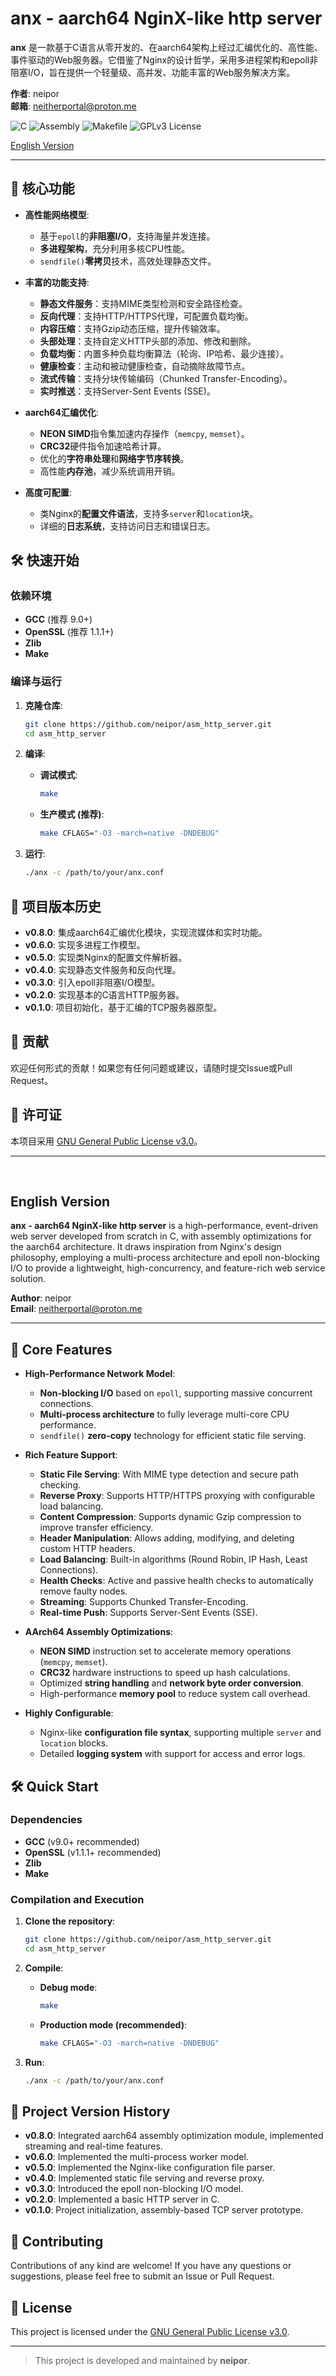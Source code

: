 # anx - aarch64 NginX-like http server

**anx** 是一款基于C语言从零开发的、在aarch64架构上经过汇编优化的、高性能、事件驱动的Web服务器。它借鉴了Nginx的设计哲学，采用多进程架构和epoll非阻塞I/O，旨在提供一个轻量级、高并发、功能丰富的Web服务解决方案。

**作者**: neipor  
**邮箱**: [neitherportal@proton.me](mailto:neitherportal@proton.me)

![C](https://img.shields.io/badge/C-A8B9CC?style=for-the-badge&logo=c&logoColor=white)
![Assembly](https://img.shields.io/badge/Assembly-6D84B4?style=for-the-badge&logo=assembly&logoColor=white)
![Makefile](https://img.shields.io/badge/Makefile-427819?style=for-the-badge&logo=gnu&logoColor=white)
![GPLv3 License](https://img.shields.io/badge/License-GPLv3-blue.svg?style=for-the-badge)

[English Version](#english-version)

---

## 🚀 核心功能

- **高性能网络模型**: 
  - 基于`epoll`的**非阻塞I/O**，支持海量并发连接。
  - **多进程架构**，充分利用多核CPU性能。
  - `sendfile()`**零拷贝**技术，高效处理静态文件。

- **丰富的功能支持**:
  - **静态文件服务**：支持MIME类型检测和安全路径检查。
  - **反向代理**：支持HTTP/HTTPS代理，可配置负载均衡。
  - **内容压缩**：支持Gzip动态压缩，提升传输效率。
  - **头部处理**：支持自定义HTTP头部的添加、修改和删除。
  - **负载均衡**：内置多种负载均衡算法（轮询、IP哈希、最少连接）。
  - **健康检查**：主动和被动健康检查，自动摘除故障节点。
  - **流式传输**：支持分块传输编码（Chunked Transfer-Encoding）。
  - **实时推送**：支持Server-Sent Events (SSE)。

- **aarch64汇编优化**:
  - **NEON SIMD**指令集加速内存操作（`memcpy`, `memset`）。
  - **CRC32**硬件指令加速哈希计算。
  - 优化的**字符串处理**和**网络字节序转换**。
  - 高性能**内存池**，减少系统调用开销。

- **高度可配置**:
  - 类Nginx的**配置文件语法**，支持多`server`和`location`块。
  - 详细的**日志系统**，支持访问日志和错误日志。

## 🛠️ 快速开始

### 依赖环境

- **GCC** (推荐 9.0+)
- **OpenSSL** (推荐 1.1.1+)
- **Zlib**
- **Make**

### 编译与运行

1.  **克隆仓库**:
    ```bash
    git clone https://github.com/neipor/asm_http_server.git
    cd asm_http_server
    ```

2.  **编译**:
    - **调试模式**:
      ```bash
      make
      ```
    - **生产模式 (推荐)**:
      ```bash
      make CFLAGS="-O3 -march=native -DNDEBUG"
      ```

3.  **运行**:
    ```bash
    ./anx -c /path/to/your/anx.conf
    ```

## 📜 项目版本历史

- **v0.8.0**: 集成aarch64汇编优化模块，实现流媒体和实时功能。
- **v0.6.0**: 实现多进程工作模型。
- **v0.5.0**: 实现类Nginx的配置文件解析器。
- **v0.4.0**: 实现静态文件服务和反向代理。
- **v0.3.0**: 引入epoll非阻塞I/O模型。
- **v0.2.0**: 实现基本的C语言HTTP服务器。
- **v0.1.0**: 项目初始化，基于汇编的TCP服务器原型。

## 🤝 贡献

欢迎任何形式的贡献！如果您有任何问题或建议，请随时提交Issue或Pull Request。

## 📄 许可证

本项目采用 [GNU General Public License v3.0](LICENSE)。

---
<br>

## English Version

**anx - aarch64 NginX-like http server** is a high-performance, event-driven web server developed from scratch in C, with assembly optimizations for the aarch64 architecture. It draws inspiration from Nginx's design philosophy, employing a multi-process architecture and epoll non-blocking I/O to provide a lightweight, high-concurrency, and feature-rich web service solution.

**Author**: neipor  
**Email**: [neitherportal@proton.me](mailto:neitherportal@proton.me)

---

## 🚀 Core Features

- **High-Performance Network Model**: 
  - **Non-blocking I/O** based on `epoll`, supporting massive concurrent connections.
  - **Multi-process architecture** to fully leverage multi-core CPU performance.
  - `sendfile()` **zero-copy** technology for efficient static file serving.

- **Rich Feature Support**:
  - **Static File Serving**: With MIME type detection and secure path checking.
  - **Reverse Proxy**: Supports HTTP/HTTPS proxying with configurable load balancing.
  - **Content Compression**: Supports dynamic Gzip compression to improve transfer efficiency.
  - **Header Manipulation**: Allows adding, modifying, and deleting custom HTTP headers.
  - **Load Balancing**: Built-in algorithms (Round Robin, IP Hash, Least Connections).
  - **Health Checks**: Active and passive health checks to automatically remove faulty nodes.
  - **Streaming**: Supports Chunked Transfer-Encoding.
  - **Real-time Push**: Supports Server-Sent Events (SSE).

- **AArch64 Assembly Optimizations**:
  - **NEON SIMD** instruction set to accelerate memory operations (`memcpy`, `memset`).
  - **CRC32** hardware instructions to speed up hash calculations.
  - Optimized **string handling** and **network byte order conversion**.
  - High-performance **memory pool** to reduce system call overhead.

- **Highly Configurable**:
  - Nginx-like **configuration file syntax**, supporting multiple `server` and `location` blocks.
  - Detailed **logging system** with support for access and error logs.

## 🛠️ Quick Start

### Dependencies

- **GCC** (v9.0+ recommended)
- **OpenSSL** (v1.1.1+ recommended)
- **Zlib**
- **Make**

### Compilation and Execution

1.  **Clone the repository**:
    ```bash
    git clone https://github.com/neipor/asm_http_server.git
    cd asm_http_server
    ```

2.  **Compile**:
    - **Debug mode**:
      ```bash
      make
      ```
    - **Production mode (recommended)**:
      ```bash
      make CFLAGS="-O3 -march=native -DNDEBUG"
      ```

3.  **Run**:
    ```bash
    ./anx -c /path/to/your/anx.conf
    ```

## 📜 Project Version History

- **v0.8.0**: Integrated aarch64 assembly optimization module, implemented streaming and real-time features.
- **v0.6.0**: Implemented the multi-process worker model.
- **v0.5.0**: Implemented the Nginx-like configuration file parser.
- **v0.4.0**: Implemented static file serving and reverse proxy.
- **v0.3.0**: Introduced the epoll non-blocking I/O model.
- **v0.2.0**: Implemented a basic HTTP server in C.
- **v0.1.0**: Project initialization, assembly-based TCP server prototype.

## 🤝 Contributing

Contributions of any kind are welcome! If you have any questions or suggestions, please feel free to submit an Issue or Pull Request.

## 📄 License

This project is licensed under the [GNU General Public License v3.0](LICENSE).

---

> This project is developed and maintained by **neipor**. 
